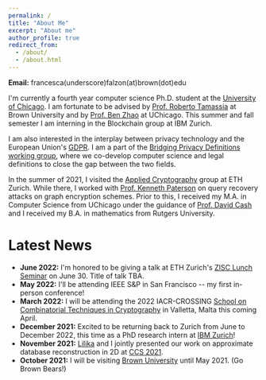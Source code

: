 ```yaml
---
permalink: /
title: "About Me"
excerpt: "About me"
author_profile: true
redirect_from: 
  - /about/
  - /about.html
---
```


**Email:** francesca(underscore)falzon(at)brown(dot)edu

I'm currently a fourth year computer science Ph.D. student at the [University of Chicago](https://computerscience.uchicago.edu/). I am fortunate to be advised by [Prof. Roberto Tamassia](https://www.tamassia.net/) at Brown University and by [Prof. Ben Zhao](https://people.cs.uchicago.edu/~ravenben/) at UChicago. This summer and fall semester I am interning in the Blockchain group at IBM Zurich.

I am also interested in the interplay between privacy technology and the European Union's [GDPR](https://gdpr-info.eu/). I am a part of the [Bridging Privacy Definitions working group](https://privacytools.seas.harvard.edu/bridging-privacy-definitions), where we co-develop computer science and legal definitions to close the gap between the two fields.

In the summer of 2021, I visited the [Applied Cryptography](https://appliedcrypto.ethz.ch/) group at ETH Zurich. While there, I worked with [Prof. Kenneth Paterson](https://inf.ethz.ch/people/person-detail.paterson.html) on query recovery attacks on graph encryption schemes. Prior to this, I received my M.A. in Computer Science from UChicago under the guidance of [Prof. David Cash](https://people.cs.uchicago.edu/~davidcash/) and I received my B.A. in mathematics from Rutgers University.


Latest News
========

* **June 2022:** I'm honored to be giving a talk at ETH Zurich's [ZISC Lunch Seminar](https://zisc.ethz.ch/events/zisc-lunch-seminar/) on June 30. Title of talk TBA.
* **May 2022:** I'll be attending IEEE S&P in San Francisco -- my first in-person conference!
* **March 2022:** I will be attending the 2022 IACR-CROSSING [School on Combinatorial Techniques in Cryptography](https://www.crossing.tu-darmstadt.de/news_events/schools/2022_school/index.en.jsp) in Valletta, Malta this coming April.
* **December 2021:** Excited to be returning back to Zurich from June to December 2022, this time as a PhD research intern at [IBM Zurich](https://www.zurich.ibm.com/)!
* **November 2021:** [Lilika](https://markatou.github.io/) and I jointly presented our work on approximate database reconstruction in 2D at [CCS 2021](https://www.sigsac.org/ccs/CCS2021/).
* **October 2021:** I will be visiting [Brown University](https://cs.brown.edu) until May 2021. (Go Brown Bears!)

